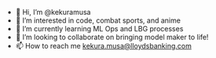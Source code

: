 - 👋 Hi, I’m @kekuramusa
- 👀 I’m interested in code, combat sports, and anime
- 🌱 I’m currently learning ML Ops and LBG processes
- 💞️ I’m looking to collaborate on bringing model maker to life!
- 📫 How to reach me kekura.musa@lloydsbanking.com

<!---
kekuramusa/kekuramusa is a ✨ special ✨ repository because its `README.md` (this file) appears on your GitHub profile.
You can click the Preview link to take a look at your changes.
--->
